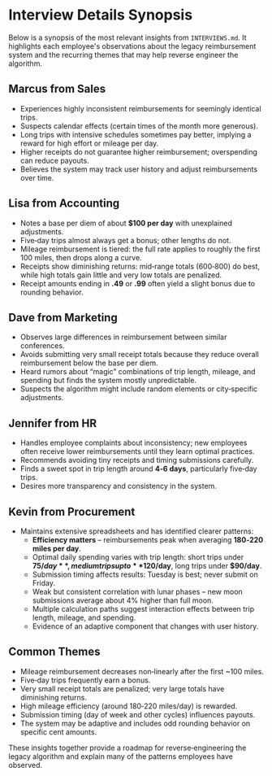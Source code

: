 # Interview Details Synopsis

Below is a synopsis of the most relevant insights from `INTERVIEWS.md`. It highlights each employee's observations about the legacy reimbursement system and the recurring themes that may help reverse engineer the algorithm.

## Marcus from Sales
- Experiences highly inconsistent reimbursements for seemingly identical trips.
- Suspects calendar effects (certain times of the month more generous).
- Long trips with intensive schedules sometimes pay better, implying a reward for high effort or mileage per day.
- Higher receipts do not guarantee higher reimbursement; overspending can reduce payouts.
- Believes the system may track user history and adjust reimbursements over time.

## Lisa from Accounting
- Notes a base per diem of about **$100 per day** with unexplained adjustments.
- Five‑day trips almost always get a bonus; other lengths do not.
- Mileage reimbursement is tiered: the full rate applies to roughly the first 100 miles, then drops along a curve.
- Receipts show diminishing returns: mid‑range totals ($600‑$800) do best, while high totals gain little and very low totals are penalized.
- Receipt amounts ending in **.49** or **.99** often yield a slight bonus due to rounding behavior.

## Dave from Marketing
- Observes large differences in reimbursement between similar conferences.
- Avoids submitting very small receipt totals because they reduce overall reimbursement below the base per diem.
- Heard rumors about “magic” combinations of trip length, mileage, and spending but finds the system mostly unpredictable.
- Suspects the algorithm might include random elements or city‑specific adjustments.

## Jennifer from HR
- Handles employee complaints about inconsistency; new employees often receive lower reimbursements until they learn optimal practices.
- Recommends avoiding tiny receipts and timing submissions carefully.
- Finds a sweet spot in trip length around **4‑6 days**, particularly five‑day trips.
- Desires more transparency and consistency in the system.

## Kevin from Procurement
- Maintains extensive spreadsheets and has identified clearer patterns:
  - **Efficiency matters** – reimbursements peak when averaging **180‑220 miles per day**.
  - Optimal daily spending varies with trip length: short trips under **$75/day**, medium trips up to **$120/day**, long trips under **$90/day**.
  - Submission timing affects results: Tuesday is best; never submit on Friday.
  - Weak but consistent correlation with lunar phases – new moon submissions average about 4% higher than full moon.
  - Multiple calculation paths suggest interaction effects between trip length, mileage, and spending.
  - Evidence of an adaptive component that changes with user history.

## Common Themes
- Mileage reimbursement decreases non‑linearly after the first ~100 miles.
- Five‑day trips frequently earn a bonus.
- Very small receipt totals are penalized; very large totals have diminishing returns.
- High mileage efficiency (around 180‑220 miles/day) is rewarded.
- Submission timing (day of week and other cycles) influences payouts.
- The system may be adaptive and includes odd rounding behavior on specific cent amounts.

These insights together provide a roadmap for reverse‑engineering the legacy algorithm and explain many of the patterns employees have observed.
